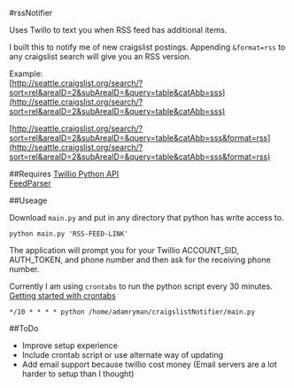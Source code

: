 #rssNotifier

Uses Twillo to text you when RSS feed has additional items.

I built this to notify me of new craigslist postings. Appending `&format=rss` to any craigslist search will give you an RSS version.

Example:  
[http://seattle.craigslist.org/search/?sort=rel&areaID=2&subAreaID=&query=table&catAbb=sss](http://seattle.craigslist.org/search/?sort=rel&areaID=2&subAreaID=&query=table&catAbb=sss)  

[http://seattle.craigslist.org/search/?sort=rel&areaID=2&subAreaID=&query=table&catAbb=sss&format=rss](http://seattle.craigslist.org/search/?sort=rel&areaID=2&subAreaID=&query=table&catAbb=sss&format=rss)  

##Requires
[Twillio Python API](https://github.com/twilio/twilio-python)  
[FeedParser](https://pypi.python.org/pypi/feedparser/#downloads)

##Useage

Download `main.py` and put in any directory that python has write access to.

    python main.py 'RSS-FEED-LINK'

The application will prompt you for your Twillio ACCOUNT_SID, AUTH_TOKEN, and phone number and then ask for the receiving phone number.

Currently I am using `crontabs` to run the python script every 30 minutes. [Getting started with crontabs](http://askubuntu.com/questions/2368/how-do-i-set-up-a-cron-job/2371#2371)

    */10 * * * * python /home/adamryman/craigslistNotifier/main.py

##ToDo

+ Improve setup experience
+ Include crontab script or use alternate way of updating
+ Add email support because twillio cost money (Email servers are a lot harder to setup than I thought)